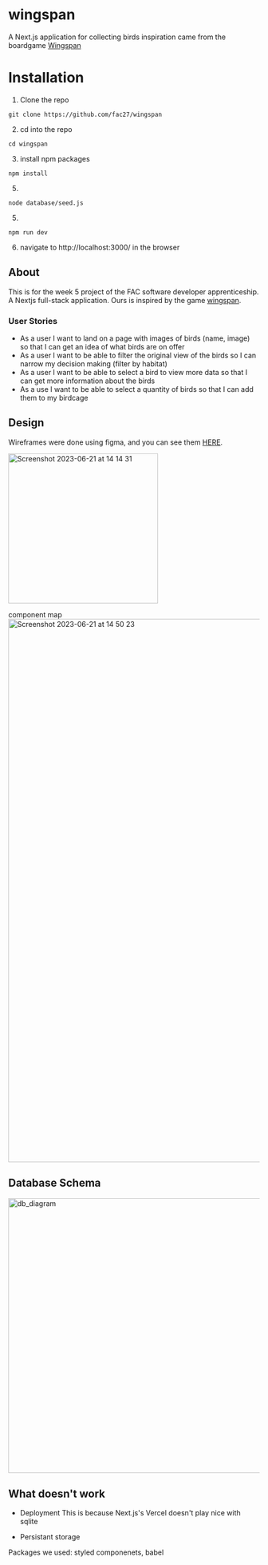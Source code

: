 # wingspan

A Next.js application for collecting birds
inspiration came from the boardgame [Wingspan](https://stonemaiergames.com/games/wingspan/)

# Installation
1. Clone the repo
```
git clone https://github.com/fac27/wingspan
```
2. cd into the repo
```
cd wingspan
```
3. install npm packages
```
npm install
```
5.
```
node database/seed.js
```
5.
```
npm run dev
```
6. navigate to http://localhost:3000/ in the browser

   
## About

This is for the week 5 project of the FAC software developer apprenticeship. A Nextjs full-stack application. Ours is inspired by the game [wingspan](https://stonemaiergames.com/games/wingspan/). 

### User Stories 
- As a user I want to land on a page with images of birds (name, image) so that I can get an idea of what birds are on offer
- As a user I want to be able to filter the original view of the birds so I can narrow my decision making (filter by habitat)
- As a user I want to be able to select a bird to view more data so that I can get more information about the birds
- As a use I want to be able to select a quantity of birds so that I can add them to my birdcage



## Design 

Wireframes were done using figma, and you can see them [HERE](https://www.figma.com/file/iiODlCs5mHMrSqUgyhGMW3/Homepage?type=design).

<img width="300" alt="Screenshot 2023-06-21 at 14 14 31" src="https://github.com/fac27/wingspan/assets/98838967/bef4fbae-ea10-4ef2-91d8-03ed2c0bf3cb">

component map
<img width="1087" alt="Screenshot 2023-06-21 at 14 50 23" src="https://github.com/fac27/wingspan/assets/62698495/2fce00f2-9b22-4873-bc7f-8a9019e6023e">



## Database Schema

<img width="550" alt="db_diagram" src="https://github.com/fac27/wingspan/assets/23071495/19c9c84f-59a0-43a4-8e1a-50d00ba61410">

## What doesn't work

- Deployment
This is because Next.js's Vercel doesn't play nice with sqlite

- Persistant storage

Packages we used: styled componenets, babel
